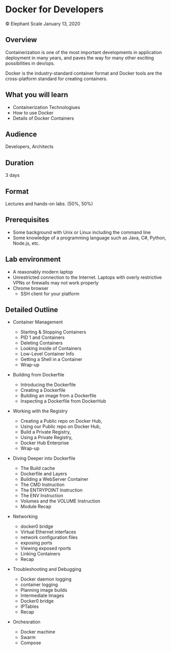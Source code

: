 # Docker for Developers

© Elephant Scale
January 13, 2020


## Overview

Containerization is one of the most important developments in application
deployment in many years, and paves the way for many other exciting 
possibilities in dev/ops.

Docker is the industry-standard container format and Docker tools are the
cross-platform standard for creating containers. 


## What you will learn
 * Containerization Technologiues
 * How to use Docker
 * Details of Docker Containers


## Audience
Developers, Architects

## Duration
3 days

## Format
Lectures and hands-on labs. (50%, 50%)

## Prerequisites

 * Some background with Unix or Linux including the command line
 * Some knowledge of a programming language such as Java, C#, Python, Node.js, etc.


## Lab environment

* A reasonably modern laptop
* Unrestricted connection to the Internet. Laptops with overly restrictive VPNs or firewalls may not work properly
* Chrome browser
  - SSH client for your platform


## Detailed Outline


 * Container Management
   - Starting & Stopping Containers
   - PID 1 and Containers
   - Deleting Containers
   - Looking inside of Containers
   - Low-Level Container Info
   - Getting a Shell in a Container
   - Wrap-up

 * Building from Dockerfile
   - Introducing the Dockerfile
   - Creating a Dockerfile
   - Building an image from a Dockerfile
   - Inspecting a Dockerfile from DockerHub

 * Working with the Registry
   - Creating a Public repo on Docker Hub,
   - Using our Public repo on Docker Hub,
   - Build a Private Registry,
   - Using a Private Registry,
   - Docker Hub Enterprise
   - Wrap-up

 * Diving Deeper into Dockerfile
   - The Build cache
   - Dockerfile and Layers
   - Building a WebServer Container
   - The CMD Instruction
   - The ENTRYPOINT Instruction
   - The ENV Instruction
   - Volumes and the VOLUME Instruction
   - Module Recap

 * Networking
   - docker0 bridge
   - Virtual Ethernet interfaces
   - network configuration files
   - exposing ports
   - Viewing exposed rports
   - Linking Containers
   - Recap

 * Troubleshooting and Debugging
   - Docker daemon logging
   - container logging
   - Planning image builds
   - Intermediate Images
   - Docker0 bridge
   - IPTables
   - Recap

 * Orchesration
   - Docker machine
   - Swarm
   - Compose


